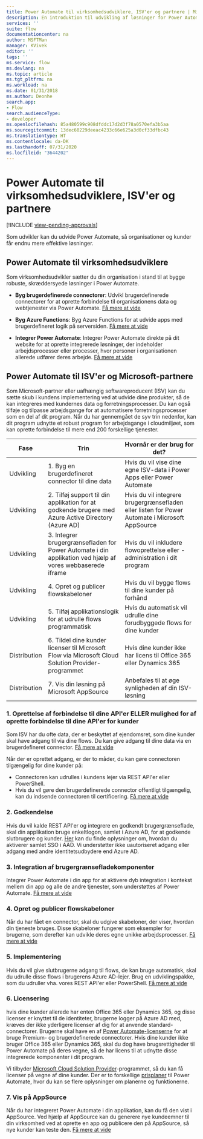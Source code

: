 ```yaml
---
title: Power Automate til virksomhedsudviklere, ISV'er og partnere | Microsoft Docs
description: En introduktion til udvikling af løsninger for Power Automate.
services: ''
suite: flow
documentationcenter: na
author: MSFTMan
manager: KVivek
editor: ''
tags: ''
ms.service: flow
ms.devlang: na
ms.topic: article
ms.tgt_pltfrm: na
ms.workload: na
ms.date: 01/31/2018
ms.author: Deonhe
search.app:
- Flow
search.audienceType:
- developer
ms.openlocfilehash: 85a480599c908dfddc17d2d3f78a0570efa3b5aa
ms.sourcegitcommit: 13dec60229deeac4233c66e625a3d0cf33dfbc43
ms.translationtype: HT
ms.contentlocale: da-DK
ms.lasthandoff: 07/31/2020
ms.locfileid: "3644202"
---
```

# <a name="power-automate-for-enterprise-developers-isvs-and-partners"></a>Power Automate til virksomhedsudviklere, ISV'er og partnere
[!INCLUDE [view-pending-approvals](../includes/cc-rebrand.md)]

Som udvikler kan du udvide Power Automate, så organisationer og kunder får endnu mere effektive løsninger.

## <a name="power-automate-for-enterprise-developers"></a>Power Automate til virksomhedsudviklere

Som virksomhedsudvikler sætter du din organisation i stand til at bygge robuste, skræddersyede løsninger i Power Automate.

- **Byg brugerdefinerede connectorer**: Udvikl brugerdefinerede connectorer for at oprette forbindelse til organisationens data og webtjenester via Power Automate. [Få mere at vide](https://docs.microsoft.com/connectors/custom-connectors/)

- **Byg Azure Functions**: Byg Azure Functions for at udvide apps med brugerdefineret logik på serversiden. [Få mere at vide](/azure/azure-functions/app-service-export-api-to-powerapps-and-flow)

- **Integrer Power Automate**: Integrer Power Automate direkte på dit website for at oprette integrerede løsninger, der indeholder arbejdsprocesser eller processer, hvor personer i organisationen allerede udfører deres arbejde. [Få mere at vide](embed-flow-dev.md)

## <a name="power-automate-for-isvs-and-microsoft-partners"></a>Power Automate til ISV'er og Microsoft-partnere

Som Microsoft-partner eller uafhængig softwareproducent (ISV) kan du sætte skub i kundens implementering ved at udvide dine produkter, så de kan integreres med kundernes data og forretningsprocesser. Du kan også tilføje og tilpasse arbejdsgange for at automatisere forretningsprocesser som en del af dit program. Når du har gennemgået de syv trin nedenfor, kan dit program udnytte et robust program for arbejdsgange i cloudmiljøet, som kan oprette forbindelse til mere end 200 forskellige tjenester.

| Fase | Trin | Hvornår er der brug for det? |
| --- | --- | --- |
| Udvikling | 1. Byg en brugerdefineret connector til dine data | Hvis du vil vise dine egne ISV-data i Power Apps eller Power Automate |
| Udvikling | 2. Tilføj support til din applikation for at godkende brugere med Azure Active Directory (Azure AD) | Hvis du vil integrere brugergrænsefladen eller listen for Power Automate i Microsoft AppSource | 
| Udvikling | 3. Integrer brugergrænsefladen for Power Automate i din applikation ved hjælp af vores webbaserede iframe | Hvis du vil inkludere flowoprettelse eller -administration i dit program | 
| Udvikling | 4. Opret og publicer flowskabeloner | Hvis du vil bygge flows til dine kunder på forhånd | 
| Udvikling | 5. Tilføj applikationslogik for at udrulle flows programmatisk | Hvis du automatisk vil udrulle dine forudbyggede flows for dine kunder | 
| Distribution | 6. Tildel dine kunder licenser til Microsoft Flow via Microsoft Cloud Solution Provider-programmet | Hvis dine kunder ikke har licens til Office 365 eller Dynamics 365 |
| Distribution | 7. Vis din løsning på Microsoft AppSource | Anbefales til at øge synligheden af din ISV-løsning |

### <a name="1-connecting-to-your-apis-or-enabling-customers-to-connect-to-your-apis"></a>1. Oprettelse af forbindelse til dine API'er ELLER mulighed for af oprette forbindelse til dine API'er for kunder

Som ISV har du ofte data, der er beskyttet af ejendomsret, som dine kunder skal have adgang til via dine flows. Du kan give adgang til dine data via en brugerdefineret connector. [Få mere at vide](https://docs.microsoft.com/connectors/custom-connectors/)

Når der er oprettet adgang, er der to måder, du kan gøre connectoren tilgængelig for dine kunder på:
- Connectoren kan udrulles i kundens lejer via REST API'er eller PowerShell.
- Hvis du vil gøre den brugerdefinerede connector offentligt tilgængelig, kan du indsende connectoren til certificering. [Få mere at vide](https://docs.microsoft.com/connectors/custom-connectors/submit-certification)

### <a name="2-authentication"></a>2. Godkendelse 

Hvis du vil kalde REST API'er og integrere en godkendt brugergrænseflade, skal din applikation bruge enkeltlogon, samlet i Azure AD, for at godkende slutbrugere og kunder. [Her](https://identity.microsoft.com/) kan du finde oplysninger om, hvordan du aktiverer samlet SSO i AAD. Vi understøtter ikke uautoriseret adgang eller adgang med andre identitetsudbydere end Azure AD. 

### <a name="3-embedding-ui-components"></a>3. Integration af brugergrænsefladekomponenter

Integrer Power Automate i din app for at aktivere dyb integration i kontekst mellem din app og alle de andre tjenester, som understøttes af Power Automate. [Få mere at vide](embed-flow-dev.md)

### <a name="4-create-and-publish-flow-templates"></a>4. Opret og publicer flowskabeloner

Når du har fået en connector, skal du udgive skabeloner, der viser, hvordan din tjeneste bruges. Disse skabeloner fungerer som eksempler for brugerne, som derefter kan udvikle deres egne unikke arbejdsprocesser. [Få mere at vide](../publish-a-template.md)

### <a name="5-deployment"></a>5. Implementering

Hvis du vil give slutbrugerne adgang til flows, de kan bruge automatisk, skal du udrulle disse flows i brugerens Azure AD-lejer. Brug en udviklingspakke, som du udruller vha. vores REST API'er eller PowerShell. [Få mere at vide]( https://docs.microsoft.com/powerapps/administrator/export-import-packages)

### <a name="6-licensing"></a>6. Licensering

hvis dine kunder allerede har enten Office 365 eller Dynamics 365, og disse licenser er knyttet til de identiteter, brugerne logger på Azure AD med, kræves der ikke yderligere licenser af dig for at anvende standard-connectorer. Brugerne skal have en af [Power Automate-licenserne](https://preview.flow.microsoft.com/pricing/) for at bruge Premium- og brugerdefinerede connectorer. Hvis dine kunder ikke bruger Office 365 eller Dynamics 365, skal du dog have brugsrettigheder til Power Automate på deres vegne, så de har licens til at udnytte disse integrerede komponenter i dit program.

Vi tilbyder [Microsoft Cloud Solution Provider](https://partner.microsoft.com/cloud-solution-provider)-programmet, så du kan få licenser på vegne af dine kunder. Der er to forskellige [prisplaner](https://flow.microsoft.com/pricing/) til Power Automate, hvor du kan se flere oplysninger om planerne og funktionerne.

### <a name="7-list-on-appsource"></a>7. Vis på AppSource

Når du har integreret Power Automate i din applikation, kan du få den vist i AppSource. Ved hjælp af AppSource kan du generere nye kundeemner til din virksomhed ved at oprette en app og publicere den på AppSource, så nye kunder kan teste den. [Få mere at vide](dev-appsource-test-drive.md)
